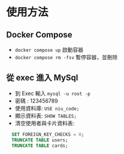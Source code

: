 # 使用方法

## Docker Compose

- `docker compose up` 啟動容器
- `docker compose rm -fsv` 暫停容器，並刪除

## 從 exec 進入 MySql

- 到 Exec 輸入 `mysql -u root -p`
- 密碼 : 123456789
- 使用資料庫: `USE niu_code;`
- 顯示資料表: `SHOW TABLES;`
- 清空使用者與卡片資料表:

```sql
  SET FOREIGN_KEY_CHECKS = 0;
  TRUNCATE TABLE users;
  TRUNCATE TABLE cards;
```
